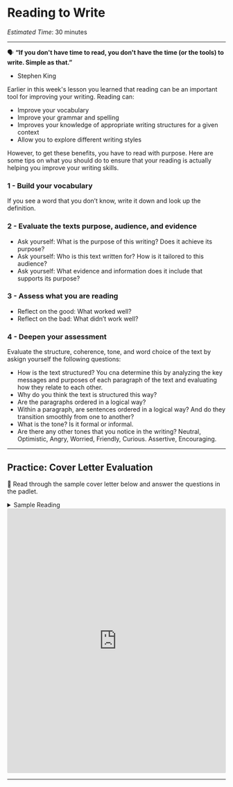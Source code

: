 # Reading to Write
*Estimated Time*: 30 minutes

---

<aside>

🗣 **“If you don't have time to read, you don't have the time (or the tools) to write. Simple as that.”**
- Stephen King

</aside>

Earlier in this week's lesson you learned that reading can be an important tool for improving your writing. Reading can:
- Improve your vocabulary
- Improve your grammar and spelling
- Improves your knowledge of appropriate writing structures for a given context
- Allow you to explore different writing styles

However, to get these benefits, you have to read with purpose. Here are some tips on what you should do to ensure that your reading is actually helping you improve your writing skills.

### 1 - Build your vocabulary

If you see a word that you don’t know, write it down and look up the definition.

### 2 - Evaluate the texts purpose, audience, and evidence

- Ask yourself: What is the purpose of this writing? Does it achieve its purpose?
- Ask yourself: Who is this text written for? How is it tailored to this audience?
- Ask yourself: What evidence and information does it include that supports its purpose?

### 3 - Assess what you are reading

- Reflect on the good: What worked well?
- Reflect on the bad: What didn’t work well?

### 4 - Deepen your assessment

Evaluate the structure, coherence, tone, and word choice of the text by askign yourself the following questions:
- How is the text structured? You cna determine this by analyzing the key messages and purposes of each paragraph of the text and evaluating how they relate to each other.
- Why do you think the text is structured this way?
- Are the paragraphs ordered in a logical way?
- Within a paragraph, are sentences ordered in a logical way? And do they transition smoothly from one to another?
- What is the tone? Is it formal or informal.
- Are there any other tones that you notice in the writing? Neutral, Optimistic, Angry, Worried, Friendly, Curious. Assertive, Encouraging. 

---

## Practice: Cover Letter Evaluation

<aside>

📝 Read through the sample cover letter below and answer the questions in the padlet.
    
</aside>

<details>
    <summary> Sample Reading </summary>
Dear Hiring Manager,

Please accept my application for the Software Engineer position at Technology Resources. Over the course of five years in software engineering, I have attained significant experience coding with a variety of programming languages, working directly with corporate leadership and clients, and steering projects while leading software development teams. I believe I would be an excellent addition to the Technology Resources team.

Working in my current job at 123 Technologies, I have three years of experience with systems architecture and full-stack web development. Working with a Senior Software Engineer, I have been responsible for developing two new websites serving three million users monthly. I also oversee the building of systems architecture via Kohana frameworks, HTML5 and JavaScript. I have also recently gained experience in DevOps, providing solutions in programming and database technology, programming, and operating systems.

I also have experience in Agile project management, data science, and creating and maintaining custom web and mobile applications.

Thank you for taking the time to review my application. I look forward to sharing more about my skills and experiences and how they could help me hit the ground running with Technology Resources. Feel free to contact me at 555-555-5555 or me@mywebdeveloperwebsite.com.

Sincerely, 
Jacob Smith

[Source](https://brainstation.io/career-guides/software-engineer-cover-letter-examples)
    
 </details>
    
 <div style="border:1px solid rgba(0,0,0,0.1);border-radius:2px;box-sizing:border-box;overflow:hidden;position:relative;width:100%;background:#F4F4F4"><iframe src="https://padlet.com/curriculumpad/nf31mc4f2hqzkqti" frameborder="0" allow="camera;microphone;geolocation" style="width:100%;height:608px;display:block;padding:0;margin:0"></iframe></div>
 
 ---
 
